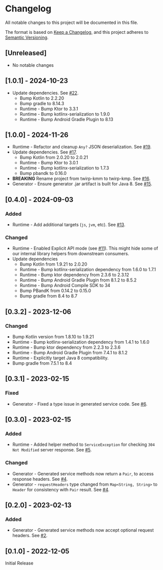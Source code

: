 # Changelog

All notable changes to this project will be documented in this file.

The format is based on [Keep a Changelog](https://keepachangelog.com/en/1.0.0/), and this project adheres to [Semantic Versioning](https://semver.org/spec/v2.0.0.html).

## [Unreleased]

 * No notable changes

## [1.0.1] - 2024-10-23

 * Update dependencies. See [#22](https://github.com/collectiveidea/twirp-kmp/pull/22).
   * Bump Kotlin to 2.2.20
   * Bump gradle to 8.14.3
   * Runtime - Bump Ktor to 3.3.1
   * Runtime - Bump kotlinx-serialization to 1.9.0
   * Runtime - Bump Android Gradle Plugin to 8.13 

## [1.0.0] - 2024-11-26

 * Runtime - Refactor and cleanup `Any?` JSON deserialization. See [#19](https://github.com/collectiveidea/twirp-kmp/pull/19). 
 * Update dependencies. See [#17](https://github.com/collectiveidea/twirp-kmp/pull/17).
    * Bump Kotlin from 2.0.20 to 2.0.21
    * Runtime - Bump Ktor to 3.0.1
    * Runtime - Bump kotlinx-serialization to 1.7.3
    * Bump pbandk to 0.16.0
 * **BREAKING** Rename project from twirp-kmm to twirp-kmp. See [#16](https://github.com/collectiveidea/twirp-kmm/pull/16).
 * Generator - Ensure generator .jar artifact is built for Java 8. See [#15](https://github.com/collectiveidea/twirp-kmm/pull/15).

## [0.4.0] - 2024-09-03

### Added

 * Runtime - Add additional targets (`js`, `jvm`, etc). See [#13](https://github.com/collectiveidea/twirp-kmm/pull/13).

### Changed

 * Runtime - Enabled Explicit API mode (see [#11](https://github.com/collectiveidea/twirp-kmm/pull/11)). This
   might hide some of our internal library helpers from downstream consumers.
 * Update dependencies
   * Bump Kotlin from 1.9.21 to 2.0.20
   * Runtime - Bump kotlinx-serialization dependency from 1.6.0 to 1.7.1
   * Runtime - Bump ktor dependency from 2.3.6 to 2.3.12
   * Runtime - Bump Android Gradle Plugin from 8.1.2 to 8.5.2
   * Runtime - Bump Android Compile SDK to 34
   * Bump PBandK from 0.14.2 to 0.15.0
   * Bump gradle from 8.4 to 8.7

## [0.3.2] - 2023-12-06

### Changed

 * Bump Kotlin version from 1.8.10 to 1.9.21
 * Runtime - Bump kotlinx-serialization dependency from 1.4.1 to 1.6.0
 * Runtime - Bump ktor dependency from 2.2.3 to 2.3.6
 * Runtime - Bump Android Gradle Plugin from 7.4.1 to 8.1.2
 * Runtime - Explicitly target Java 8 compatibility.
 * Bump gradle from 7.5.1 to 8.4

## [0.3.1] - 2023-02-15

### Fixed

 * Generator - Fixed a type issue in generated service code. See [#6](https://github.com/collectiveidea/twirp-kmm/pull/6).

## [0.3.0] - 2023-02-15

### Added

 * Runtime - Added helper method to `ServiceException` for checking `304 Not Modified` server response. See [#5](https://github.com/collectiveidea/twirp-kmm/pull/5).

### Changed

 * Generator - Generated service methods now return a `Pair`, to access response headers. See [#4](https://github.com/collectiveidea/twirp-kmm/pull/4).
 * Generator - `requestHeaders` type changed from `Map<String, String>` to `Header` for consistency with `Pair` result. See [#4](https://github.com/collectiveidea/twirp-kmm/pull/4).

## [0.2.0] - 2023-02-13

### Added

 * Generator - Generated service methods now accept optional request headers. See [#2](https://github.com/collectiveidea/twirp-kmm/pull/2).

## [0.1.0] - 2022-12-05

Initial Release
